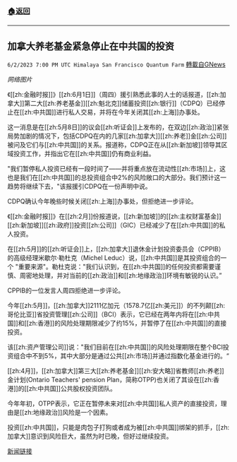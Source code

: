 ###  [:house:返回](README.md)
---


## 加拿大养老基金紧急停止在中共国的投资
`6/2/2023 7:00 PM UTC Himalaya San Francisco Quantum Farm` [轉載自GNews](https://gnews.org/articles/1353078)

*网络图片*

《[[zh:金融时报]]》[[zh:6月1日]]（周四）援引熟悉此事的人士的话报道，[[zh:加拿大]]第二大[[zh:养老基金]][[zh:魁北克]]储蓄投资[[zh:银行]]（CDPQ）已经停止在[[zh:中共国]]进行私人交易，并将在今年关闭其[[zh:上海]]办事处。

这一消息是在[[zh:5月8日]]的议会[[zh:听证会]]上发布的，在双边[[zh:政治]]紧张局势加剧的情况下，包括CDPQ在内的几家[[zh:加拿大]][[zh:养老]]金[[zh:公司]]被问及它们与[[zh:中共国]]的关系。报道称，CDPQ正在从[[zh:新加坡]]领导其区域投资工作，并指出它在[[zh:中共国]]仍有商业利益。

"我们暂停私人投资已经有一段时间了——并将重点放在流动性[[zh:市场]]上，这也是我们在[[zh:中共国]]的总投资组合中2%的风险敞口的大部分。我们预计这一趋势将继续下去，"该报援引CDPQ在一份声明中说。

CDPQ确认今年晚些时候关闭[[zh:上海]]办事处，但拒绝进一步评论。

《[[zh:金融时报]]》在[[zh:2月]]份报道说，[[zh:新加坡]]的[[zh:主权财富基金]][[zh:新加坡]][[zh:政府]]投资[[zh:公司]]（GIC）已经减少了在[[zh:中共国]]的私人投资。

在[[zh:5月]]的[[zh:听证会]]上，[[zh:加拿大]]退休金计划投资委员会（CPPIB）的高级经理米歇尔·勒杜克（Michel Leduc）说，[[zh:中共国]]是其投资组合的一个 "重要来源"。勒杜克说："我们认识到，在[[zh:中共国]]的任何投资都需要谨慎、周密地处理，并对当前的[[zh:政治]]和[[zh:地缘政治]]环境有敏锐的认识。”

CPPIB的一位发言人周四拒绝进一步评论。

今年[[zh:5月]]，[[zh:加拿大]]2111亿加元（1578.7亿[[zh:美元]]）的不列颠[[zh:哥伦比亚]]省投资管理[[zh:公司]]（BCI）表示，它已经在两年内将在[[zh:中共国]]和[[zh:香港]]的风险处理期限减少了约15%，并暂停了在[[zh:中共国]]的直接投资。

该[[zh:资产管理公司]]说："我们目前在[[zh:中共国]]的风险处理期限在整个BCI投资组合中不到5%，其中大部分是通过公共[[zh:市场]]并通过指数化基金进行的。“

[[zh:4月]]，[[zh:加拿大]]第三大[[zh:养老基金]][[zh:安大略]]省教师[[zh:养老]]金计划(Ontario Teachers' pension Plan，简称OTPP)也关闭了其设在[[zh:香港]]的[[zh:中共国]]公共股权投资团队。

今年年初，OTPP表示，它正在暂停未来对[[zh:中共国]]私人资产的直接投资，理由是[[zh:地缘政治]]风险是一个因素。

投资[[zh:中共国]]，只能是肉包子打狗或者成为被[[zh:中共国]]绑架的抓手，[[zh:加拿大]]意识到风险巨大，虽然为时已晚，但好过继续投资。

[新闻链接](https://www.reuters.com/business/finance/canadian-pension-fund-cdpq-puts-brakes-china-investment-ft-2023-06-01/)

